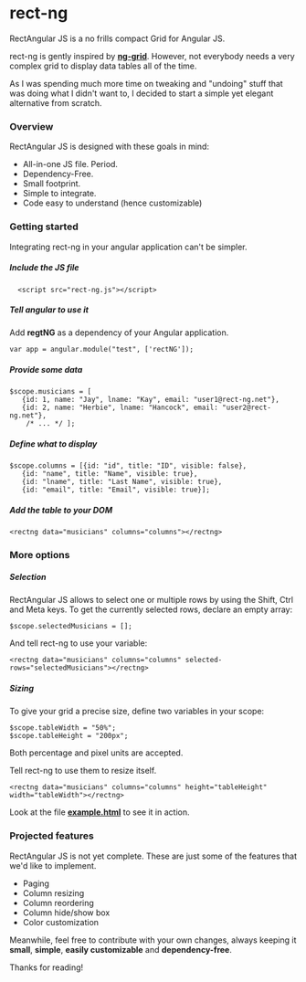 rect-ng
=======

RectAngular JS is a no frills compact Grid for Angular JS. 

rect-ng is gently inspired by **[ng-grid](http://angular-ui.github.io/ng-grid/)**. However, not everybody needs a very complex grid to display data tables all of the time.

As I was spending much more time on tweaking and "undoing" stuff that was doing what I didn't want to, I decided to start a simple yet elegant alternative from scratch.

### Overview

RectAngular JS is designed with these goals in mind:

* All-in-one JS file. Period.
* Dependency-Free.
* Small footprint.
* Simple to integrate.
* Code easy to understand (hence customizable)

### Getting started
Integrating rect-ng in your angular application can't be simpler.

##### Include the JS file
	
      <script src="rect-ng.js"></script>

##### Tell angular to use it

Add **regtNG** as a dependency of your Angular application.

	var app = angular.module("test", ['rectNG']);

##### Provide some data

	$scope.musicians = [
       {id: 1, name: "Jay", lname: "Kay", email: "user1@rect-ng.net"},
       {id: 2, name: "Herbie", lname: "Hancock", email: "user2@rect-ng.net"},
        /* ... */ ];

##### Define what to display

	$scope.columns = [{id: "id", title: "ID", visible: false}, 
       {id: "name", title: "Name", visible: true}, 
       {id: "lname", title: "Last Name", visible: true}, 
       {id: "email", title: "Email", visible: true}];
      
##### Add the table to your DOM

	<rectng data="musicians" columns="columns"></rectng>
	
### More options

##### Selection

RectAngular JS allows to select one or multiple rows by using the Shift, Ctrl and Meta keys. To get the currently selected rows, declare an empty array:

	$scope.selectedMusicians = [];
	
And tell rect-ng to use your variable:

	<rectng data="musicians" columns="columns" selected-rows="selectedMusicians"></rectng>
	
##### Sizing
To give your grid a precise size, define two variables in your scope:
	
	$scope.tableWidth = "50%";
    $scope.tableHeight = "200px";

Both percentage and pixel units are accepted.

Tell rect-ng to use them to resize itself.

	<rectng data="musicians" columns="columns" height="tableHeight" width="tableWidth"></rectng>
	
Look at the file **[example.html](https://github.com/uniclau/rect-ng/blob/master/example.html)** to see it in action.
	
### Projected features
RectAngular JS is not yet complete. These are just some of the features that we'd like to implement.

* Paging
* Column resizing
* Column reordering
* Column hide/show box
* Color customization

Meanwhile, feel free to contribute with your own changes, always keeping it **small**, **simple**, **easily customizable** and **dependency-free**.

Thanks for reading!